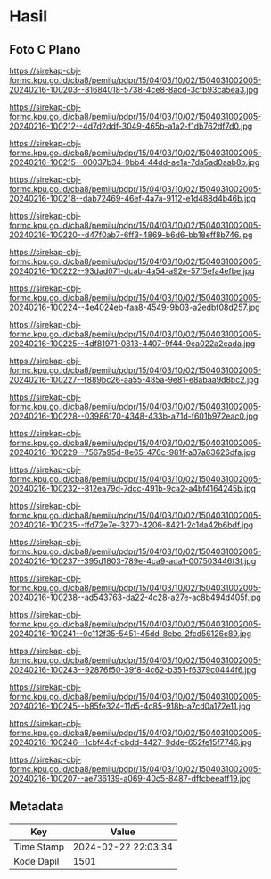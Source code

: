 # Hasil

## Foto C Plano

https://sirekap-obj-formc.kpu.go.id/cba8/pemilu/pdpr/15/04/03/10/02/1504031002005-20240216-100203--81684018-5738-4ce8-8acd-3cfb93ca5ea3.jpg

https://sirekap-obj-formc.kpu.go.id/cba8/pemilu/pdpr/15/04/03/10/02/1504031002005-20240216-100212--4d7d2ddf-3049-465b-a1a2-f1db762df7d0.jpg

https://sirekap-obj-formc.kpu.go.id/cba8/pemilu/pdpr/15/04/03/10/02/1504031002005-20240216-100215--00037b34-9bb4-44dd-ae1a-7da5ad0aab8b.jpg

https://sirekap-obj-formc.kpu.go.id/cba8/pemilu/pdpr/15/04/03/10/02/1504031002005-20240216-100218--dab72469-46ef-4a7a-9112-e1d488d4b46b.jpg

https://sirekap-obj-formc.kpu.go.id/cba8/pemilu/pdpr/15/04/03/10/02/1504031002005-20240216-100220--d47f0ab7-6ff3-4869-b6d6-bb18eff8b746.jpg

https://sirekap-obj-formc.kpu.go.id/cba8/pemilu/pdpr/15/04/03/10/02/1504031002005-20240216-100222--93dad071-dcab-4a54-a92e-57f5efa4efbe.jpg

https://sirekap-obj-formc.kpu.go.id/cba8/pemilu/pdpr/15/04/03/10/02/1504031002005-20240216-100224--4e4024eb-faa8-4549-9b03-a2edbf08d257.jpg

https://sirekap-obj-formc.kpu.go.id/cba8/pemilu/pdpr/15/04/03/10/02/1504031002005-20240216-100225--4df81971-0813-4407-9f44-9ca022a2eada.jpg

https://sirekap-obj-formc.kpu.go.id/cba8/pemilu/pdpr/15/04/03/10/02/1504031002005-20240216-100227--f889bc26-aa55-485a-9e81-e8abaa9d8bc2.jpg

https://sirekap-obj-formc.kpu.go.id/cba8/pemilu/pdpr/15/04/03/10/02/1504031002005-20240216-100228--03986170-4348-433b-a71d-f601b972eac0.jpg

https://sirekap-obj-formc.kpu.go.id/cba8/pemilu/pdpr/15/04/03/10/02/1504031002005-20240216-100229--7567a95d-8e65-476c-981f-a37a63626dfa.jpg

https://sirekap-obj-formc.kpu.go.id/cba8/pemilu/pdpr/15/04/03/10/02/1504031002005-20240216-100232--812ea79d-7dcc-491b-9ca2-a4bf4164245b.jpg

https://sirekap-obj-formc.kpu.go.id/cba8/pemilu/pdpr/15/04/03/10/02/1504031002005-20240216-100235--ffd72e7e-3270-4206-8421-2c1da42b6bdf.jpg

https://sirekap-obj-formc.kpu.go.id/cba8/pemilu/pdpr/15/04/03/10/02/1504031002005-20240216-100237--395d1803-789e-4ca9-ada1-007503446f3f.jpg

https://sirekap-obj-formc.kpu.go.id/cba8/pemilu/pdpr/15/04/03/10/02/1504031002005-20240216-100238--ad543763-da22-4c28-a27e-ac8b494d405f.jpg

https://sirekap-obj-formc.kpu.go.id/cba8/pemilu/pdpr/15/04/03/10/02/1504031002005-20240216-100241--0c112f35-5451-45dd-8ebc-2fcd56126c89.jpg

https://sirekap-obj-formc.kpu.go.id/cba8/pemilu/pdpr/15/04/03/10/02/1504031002005-20240216-100243--92876f50-39f8-4c62-b351-f6379c0444f6.jpg

https://sirekap-obj-formc.kpu.go.id/cba8/pemilu/pdpr/15/04/03/10/02/1504031002005-20240216-100245--b85fe324-11d5-4c85-918b-a7cd0a172e11.jpg

https://sirekap-obj-formc.kpu.go.id/cba8/pemilu/pdpr/15/04/03/10/02/1504031002005-20240216-100246--1cbf44cf-cbdd-4427-9dde-652fe15f7746.jpg

https://sirekap-obj-formc.kpu.go.id/cba8/pemilu/pdpr/15/04/03/10/02/1504031002005-20240216-100207--ae736139-a069-40c5-8487-dffcbeeaff19.jpg


## Metadata

| Key        | Value               |
| ---------- | ------------------- |
| Time Stamp | 2024-02-22 22:03:34 |
| Kode Dapil | 1501                |



